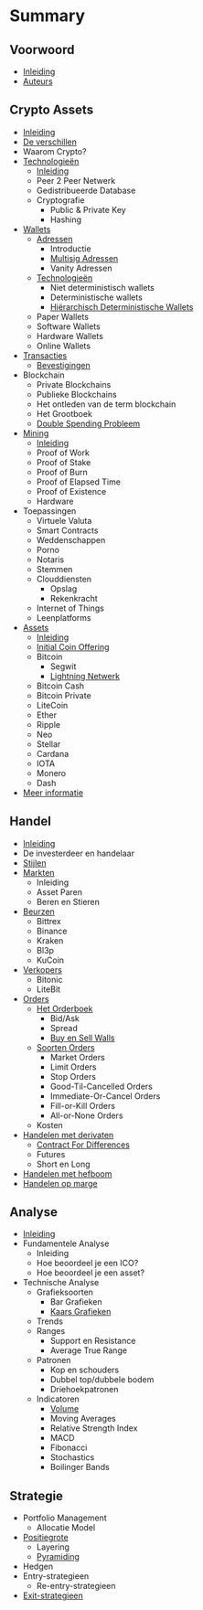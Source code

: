 # Summary

## Voorwoord

* [Inleiding](README.md)
* [Auteurs](auteurs.md)

## Crypto Assets

* [Inleiding](inleiding.md)
* [De verschillen](de-verschillen.md)
* Waarom Crypto?
* [Technologieën](technologieen.md)
  * [Inleiding](technologieen/inleiding.md)
  * Peer 2 Peer Netwerk
  * Gedistribueerde Database
  * Cryptografie
    * Public & Private Key
    * Hashing
* [Wallets](wallets.md)
  * [Adressen](wallets/adressen.md)
    * Introductie
    * [Multisig Adressen](wallets/adressen/multisig.md)
    * Vanity Adressen
  * [Technologieën](wallets/technologieen.md)
    * Niet deterministisch wallets
    * Deterministische wallets
    * [Hiërarchisch Deterministische Wallets](wallets/technologieen/hd-wallets.md)
  * Paper Wallets
  * Software Wallets
  * Hardware Wallets
  * Online Wallets
* [Transacties](transacties.md)
  * [Bevestigingen](transacties/bevestigingen.md)
* Blockchain
  * Private Blockchains
  * Publieke Blockchains
  * Het ontleden van de term blockchain
  * Het Grootboek
  * [Double Spending Probleem](double-spending-probleem.md)
* [Mining](mining.md)
  * [Inleiding](inleiding_mining.md)
  * Proof of Work
  * Proof of Stake
  * Proof of Burn
  * Proof of Elapsed Time
  * Proof of Existence
  * Hardware
* Toepassingen
  * Virtuele Valuta
  * Smart Contracts
  * Weddenschappen
  * Porno
  * Notaris
  * Stemmen
  * Clouddiensten
    * Opslag
    * Rekenkracht
  * Internet of Things
  * Leenplatforms
* [Assets](assets.md)
  * [Inleiding](inleiding.md)
  * [Initial Coin Offering](initial-coin-offering.md)
  * Bitcoin
    * Segwit
    * [Lightning Netwerk](lightening-netwerk.md)
  * Bitcoin Cash
  * Bitcoin Private
  * LiteCoin
  * Ether
  * Ripple
  * Neo
  * Stellar
  * Cardana
  * IOTA
  * Monero
  * Dash
* [Meer informatie](meer-informatie.md)

## Handel

* [Inleiding](handel/inleiding.md)
* De investerdeer en handelaar
* [Stijlen](handel/stijlen.md)
* [Markten](handel/markten.md)
  * Inleiding
  * Asset Paren
  * Beren en Stieren
* [Beurzen](handel/beurzen.md)
  * Bittrex
  * Binance
  * Kraken
  * Bl3p
  * KuCoin
* [Verkopers](handel/verkopers.md)
  * Bitonic
  * LiteBit
* [Orders](handel/orders.md)
  * [Het Orderboek](handel/het-orderboek.md)
    * Bid/Ask
    * Spread
    * [Buy en Sell Walls](handel/buy-en-sell-walls.md)
  * [Soorten Orders](handel/soorten-orders.md)
    * Market Orders
    * Limit Orders
    * Stop Orders
    * Good-Til-Cancelled Orders
    * Immediate-Or-Cancel Orders
    * Fill-or-Kill Orders
    * All-or-None Orders
  * Kosten
* [Handelen met derivaten](handel/handelen-met-cfds-en-futures.md)
  * [Contract For Differences](handel/handelen-met-cfds-en-futures/contract-for-differences.md)
  * Futures
  * Short en Long
* [Handelen met hefboom](handel/handelen-met-hefboom.md)
* [Handelen op marge](handel/handelen-op-margr.md)

## Analyse

* [Inleiding](analyse/inleiding.md)
* Fundamentele Analyse
  * Inleiding
  * Hoe beoordeel je een ICO?
  * Hoe beoordeel je een asset?
* Technische Analyse
  * Grafieksoorten
    * Bar Grafieken
    * [Kaars Grafieken](analyse/kaars-grafieken.md)
  * Trends
  * Ranges
    * Support en Resistance
    * Average True Range
  * Patronen
    * Kop en schouders
    * Dubbel top/dubbele bodem
    * Driehoekpatronen
  * Indicatoren
    * [Volume](analyse/volumnr.md)
    * Moving Averages
    * Relative Strength Index
    * MACD
    * Fibonacci
    * Stochastics
    * Boilinger Bands

## Strategie

* Portfolio Management
  * Allocatie Model
* [Positiegrote](strategie/sizing.md)
  * Layering
  * [Pyramiding](strategie/sizing/pyrimiding.md)
* Hedgen
* Entry-strategieen
  * Re-entry-strategieen
* [Exit-strategieen](strategie/exit-strategieen.md)


